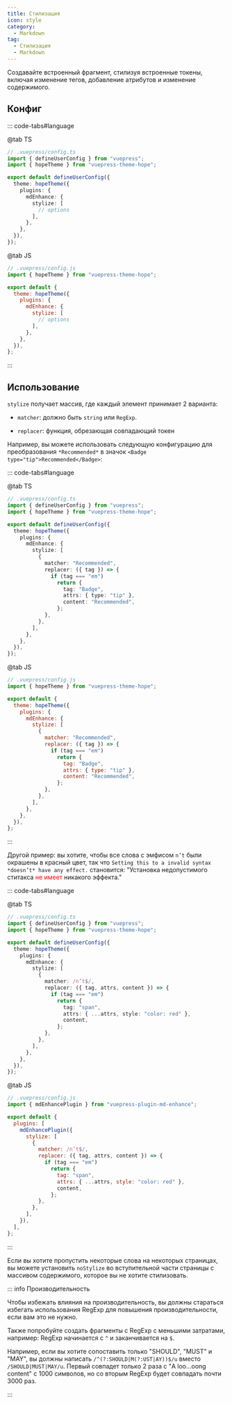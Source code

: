 ```yaml
---
title: Стилизация
icon: style
category:
  - Markdown
tag:
  - Стилизация
  - Markdown
---
```


Создавайте встроенный фрагмент, стилизуя встроенные токены, включая изменение тегов, добавление атрибутов и изменение содержимого.

<!-- more -->

## Конфиг

::: code-tabs#language

@tab TS

```ts {9-11}
// .vuepress/config.ts
import { defineUserConfig } from "vuepress";
import { hopeTheme } from "vuepress-theme-hope";

export default defineUserConfig({
  theme: hopeTheme({
    plugins: {
      mdEnhance: {
        stylize: [
          // options
        ],
      },
    },
  }),
});
```

@tab JS

```js {9-11}
// .vuepress/config.js
import { hopeTheme } from "vuepress-theme-hope";

export default {
  theme: hopeTheme({
    plugins: {
      mdEnhance: {
        stylize: [
          // options
        ],
      },
    },
  }),
};
```

:::

## Использование

`stylize` получает массив, где каждый элемент принимает 2 варианта:

- `matcher`: должно быть `string` или `RegExp`.

- `replacer`: функция, обрезающая совпадающий токен

Например, вы можете использовать следующую конфигурацию для преобразования `*Recommended*` в значок `<Badge type="tip">Recommended</Badge>`:

::: code-tabs#language

@tab TS

```ts {9-21}
// .vuepress/config.ts
import { defineUserConfig } from "vuepress";
import { hopeTheme } from "vuepress-theme-hope";

export default defineUserConfig({
  theme: hopeTheme({
    plugins: {
      mdEnhance: {
        stylize: [
          {
            matcher: "Recommended",
            replacer: ({ tag }) => {
              if (tag === "em")
                return {
                  tag: "Badge",
                  attrs: { type: "tip" },
                  content: "Recommended",
                };
            },
          },
        ],
      },
    },
  }),
});
```

@tab JS

```js {9-21}
// .vuepress/config.js
import { hopeTheme } from "vuepress-theme-hope";

export default {
  theme: hopeTheme({
    plugins: {
      mdEnhance: {
        stylize: [
          {
            matcher: "Recommended",
            replacer: ({ tag }) => {
              if (tag === "em")
                return {
                  tag: "Badge",
                  attrs: { type: "tip" },
                  content: "Recommended",
                };
            },
          },
        ],
      },
    },
  }),
};
```

:::

<!-- markdownlint-disable MD033 -->

Другой пример: вы хотите, чтобы все слова с эмфисом `n’t` были окрашены в красный цвет, так что `Setting this to a invalid syntax *doesn’t* have any effect.` становится: "Установка недопустимого ститакса <span style="color:red">не имеет</span> никакого эффекта."

<!-- markdownlint-enable MD033 -->

::: code-tabs#language

@tab TS

```ts {9-21}
// .vuepress/config.ts
import { defineUserConfig } from "vuepress";
import { hopeTheme } from "vuepress-theme-hope";

export default defineUserConfig({
  theme: hopeTheme({
    plugins: {
      mdEnhance: {
        stylize: [
          {
            matcher: /n’t$/,
            replacer: ({ tag, attrs, content }) => {
              if (tag === "em")
                return {
                  tag: "span",
                  attrs: { ...attrs, style: "color: red" },
                  content,
                };
            },
          },
        ],
      },
    },
  }),
});
```

@tab JS

```js {9-21}
// .vuepress/config.js
import { mdEnhancePlugin } from "vuepress-plugin-md-enhance";

export default {
  plugins: [
    mdEnhancePlugin({
      stylize: [
        {
          matcher: /n’t$/,
          replacer: ({ tag, attrs, content }) => {
            if (tag === "em")
              return {
                tag: "span",
                attrs: { ...attrs, style: "color: red" },
                content,
              };
          },
        },
      ],
    }),
  ],
};
```

:::

Если вы хотите пропустить некоторые слова на некоторых страницах, вы можете установить `noStylize` во вступительной части страницы с массивом содержимого, которое вы не хотите стилизовать.

::: info Производительность

Чтобы избежать влияния на производительность, вы должны стараться избегать использования RegExp для повышения производительности, если вам это не нужно.

Также попробуйте создать фрагменты с RegExp с меньшими затратами, например: RegExp начинается с `^` и заканчивается на `$`.

Например, если вы хотите сопоставить только "SHOULD", "MUST" и "MAY", вы должны написать `/^(?:SHOULD|M(?:UST|AY))$/u` вместо `/SHOULD|MUST|MAY/u`. Первый совпадет только 2 раза с "A loo...oong content" с 1000 символов, но со вторым RegExp будет совпадать почти 3000 раз.

:::
